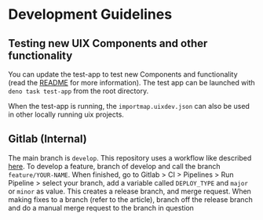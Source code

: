 # Development Guidelines

## Testing new UIX Components and other functionality
You can update the test-app to test new Components and functionality (read the [README](./test-app/README.md) for more information).
The test app can be launched with `deno task test-app` from the root directory.

When the test-app is running, the `importmap.uixdev.json` can also be used in other locally running uix projects.

## Gitlab (Internal)
The main branch is `develop`. This repository uses a workflow like described [here](https://medium.com/trendyol-tech/semantic-versioning-and-gitlab-6bcd1e07c0b0).
To develop a feature, branch of develop and call the branch `feature/YOUR-NAME`. When finished, go to Gitlab > CI > Pipelines > Run Pipeline > select your branch, add a variable called `DEPLOY_TYPE` and `major` or `minor` as value.
This creates a release branch, and merge request.
When making fixes to a branch (refer to the article), branch off the release branch and do a manual merge request to the branch in question
